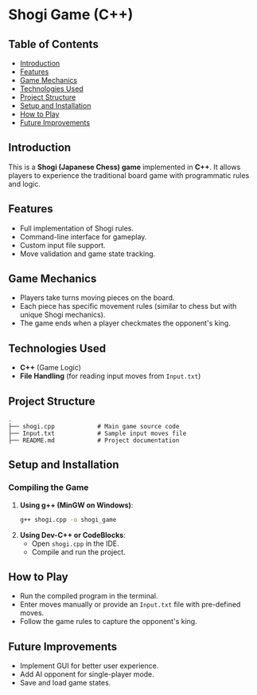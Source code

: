 # Shogi Game (C++)

## Table of Contents
- [Introduction](#introduction)
- [Features](#features)
- [Game Mechanics](#game-mechanics)
- [Technologies Used](#technologies-used)
- [Project Structure](#project-structure)
- [Setup and Installation](#setup-and-installation)
- [How to Play](#how-to-play)
- [Future Improvements](#future-improvements)
  
## Introduction
This is a **Shogi (Japanese Chess) game** implemented in **C++**. It allows players to experience the traditional board game with programmatic rules and logic.

## Features
- Full implementation of Shogi rules.
- Command-line interface for gameplay.
- Custom input file support.
- Move validation and game state tracking.

## Game Mechanics
- Players take turns moving pieces on the board.
- Each piece has specific movement rules (similar to chess but with unique Shogi mechanics).
- The game ends when a player checkmates the opponent's king.

## Technologies Used
- **C++** (Game Logic)
- **File Handling** (for reading input moves from `Input.txt`)

## Project Structure
```
.
├── shogi.cpp            # Main game source code
├── Input.txt            # Sample input moves file
├── README.md            # Project documentation
```

## Setup and Installation

### **Compiling the Game**
1. **Using g++ (MinGW on Windows)**:
   ```sh
   g++ shogi.cpp -o shogi_game
   ```
2. **Using Dev-C++ or CodeBlocks**:
   - Open `shogi.cpp` in the IDE.
   - Compile and run the project.

## How to Play
- Run the compiled program in the terminal.
- Enter moves manually or provide an `Input.txt` file with pre-defined moves.
- Follow the game rules to capture the opponent's king.

## Future Improvements
- Implement GUI for better user experience.
- Add AI opponent for single-player mode.
- Save and load game states.


